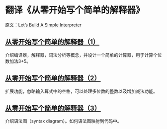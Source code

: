 # 翻译《从零开始写个简单的解释器》
原文：[Let’s Build A Simple Interpreter](https://ruslanspivak.com/lsbasi-part1/)

## [从零开始写个简单的解释器（1）](./Let’s_Build_A_Simple_Interpreter_Part_1.md)
介绍编译器，解释器，词法分析等概念，并设计一个简单的计算器，用于计算个位数加法3+5。

## [从零开始写个简单的解释器（2）](./Let’s_Build_A_Simple_Interpreter_Part_2.md)
扩展功能，忽略输入算式中的空格，可以处理多位数的整数以及增加减法功能。

## [从零开始写个简单的解释器（3）](./Let’s_Build_A_Simple_Interpreter_Part_3.md)
介绍语法图（syntax diagram）。如何语法图映射到代码中。